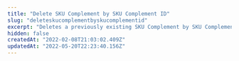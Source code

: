 ```yaml
---
title: "Delete SKU Complement by SKU Complement ID"
slug: "deleteskucomplementbyskucomplementid"
excerpt: "Deletes a previously existing SKU Complement by SKU Complement ID."
hidden: false
createdAt: "2022-02-08T21:03:02.409Z"
updatedAt: "2022-05-20T22:23:40.156Z"
---
```

